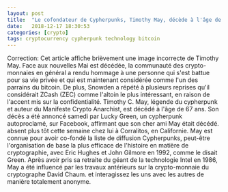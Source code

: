 ```yaml
---
layout: post
title:  "Le cofondateur de Cypherpunks, Timothy May, décède à l'âge de 67 ans"
date:   2018-12-17 18:30:53
categories: [crypto]
tags: cryptocurrency cypherpunk technology bitcoin
---
```

Correction: Cet article affiche brièvement une image incorrecte de Timothy May. Face aux nouvelles Mai est décédée, la communauté des crypto-monnaies en général a rendu hommage à une personne qui s&#39;est battue pour sa vie privée et qui est maintenant considérée comme l&#39;un des parrains du bitcoin. De plus, Snowden a répété à plusieurs reprises qu&#39;il considérait ZCash (ZEC) comme l&#39;altoin le plus intéressant, en raison de l&#39;accent mis sur la confidentialité. Timothy C. May, légende du cypherpunk et auteur du Manifeste Crypto Anarchist, est décédé à l&#39;âge de 67 ans. Son décès a été annoncé samedi par Lucky Green, un cypherpunk autoproclamé, sur Facebook, affirmant que son cher ami May était décédé. absent plus tôt cette semaine chez lui à Corralitos, en Californie. May est connue pour avoir co-fondé la liste de diffusion Cypherpunks, peut-être l&#39;organisation de base la plus efficace de l&#39;histoire en matière de cryptographie, avec Eric Hughes et John Gilmore en 1992, comme le disait Green. Après avoir pris sa retraite du géant de la technologie Intel en 1986, May a été influencé par les travaux antérieurs sur la crypto-monnaie du cryptographe David Chaum. et interagissez les uns avec les autres de manière totalement anonyme.
